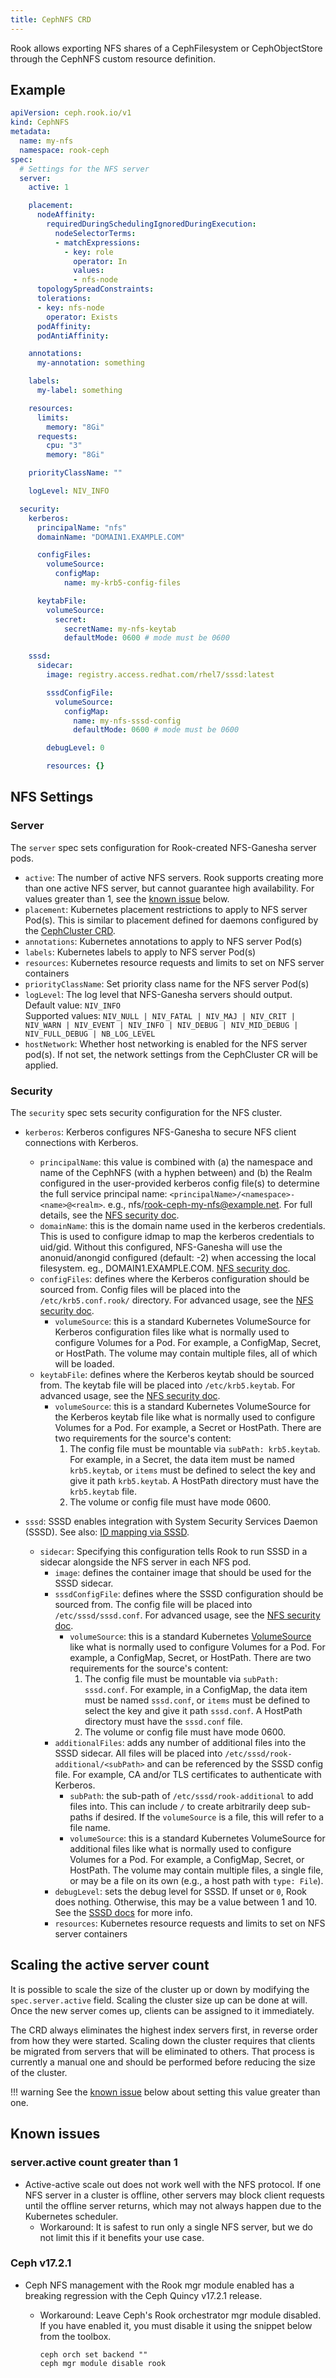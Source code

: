 ```yaml
---
title: CephNFS CRD
---
```


Rook allows exporting NFS shares of a CephFilesystem or CephObjectStore through the CephNFS custom
resource definition.

## Example

```yaml
apiVersion: ceph.rook.io/v1
kind: CephNFS
metadata:
  name: my-nfs
  namespace: rook-ceph
spec:
  # Settings for the NFS server
  server:
    active: 1

    placement:
      nodeAffinity:
        requiredDuringSchedulingIgnoredDuringExecution:
          nodeSelectorTerms:
          - matchExpressions:
            - key: role
              operator: In
              values:
              - nfs-node
      topologySpreadConstraints:
      tolerations:
      - key: nfs-node
        operator: Exists
      podAffinity:
      podAntiAffinity:

    annotations:
      my-annotation: something

    labels:
      my-label: something

    resources:
      limits:
        memory: "8Gi"
      requests:
        cpu: "3"
        memory: "8Gi"

    priorityClassName: ""

    logLevel: NIV_INFO

  security:
    kerberos:
      principalName: "nfs"
      domainName: "DOMAIN1.EXAMPLE.COM"

      configFiles:
        volumeSource:
          configMap:
            name: my-krb5-config-files

      keytabFile:
        volumeSource:
          secret:
            secretName: my-nfs-keytab
            defaultMode: 0600 # mode must be 0600

    sssd:
      sidecar:
        image: registry.access.redhat.com/rhel7/sssd:latest

        sssdConfigFile:
          volumeSource:
            configMap:
              name: my-nfs-sssd-config
              defaultMode: 0600 # mode must be 0600

        debugLevel: 0

        resources: {}
```

## NFS Settings

### Server

The `server` spec sets configuration for Rook-created NFS-Ganesha server pods.

* `active`: The number of active NFS servers. Rook supports creating more than one active NFS
  server, but cannot guarantee high availability. For values greater than 1, see the
  [known issue](#serveractive-count-greater-than-1) below.
* `placement`: Kubernetes placement restrictions to apply to NFS server Pod(s). This is similar to
  placement defined for daemons configured by the
  [CephCluster CRD](https://github.com/rook/rook/blob/master/deploy/examples/cluster.yaml).
* `annotations`: Kubernetes annotations to apply to NFS server Pod(s)
* `labels`: Kubernetes labels to apply to NFS server Pod(s)
* `resources`: Kubernetes resource requests and limits to set on NFS server containers
* `priorityClassName`: Set priority class name for the NFS server Pod(s)
* `logLevel`: The log level that NFS-Ganesha servers should output.</br>
  Default value: `NIV_INFO`</br>
  Supported values: `NIV_NULL | NIV_FATAL | NIV_MAJ | NIV_CRIT | NIV_WARN | NIV_EVENT | NIV_INFO | NIV_DEBUG | NIV_MID_DEBUG | NIV_FULL_DEBUG | NB_LOG_LEVEL`
* `hostNetwork`: Whether host networking is enabled for the NFS server pod(s). If not set, the network
  settings from the CephCluster CR will be applied.

### Security

The `security` spec sets security configuration for the NFS cluster.

* `kerberos`: Kerberos configures NFS-Ganesha to secure NFS client connections with Kerberos.
  * `principalName`: this value is combined with (a) the namespace and name of the CephNFS (with a
    hyphen between) and (b) the Realm configured in the user-provided kerberos config file(s) to
    determine the full service principal name: `<principalName>/<namespace>-<name>@<realm>`.
    e.g., nfs/rook-ceph-my-nfs@example.net. For full details, see the
    [NFS security doc](../Storage-Configuration/NFS/nfs-security.md#nfs-service-principals).
  * `domainName`: this is the domain name used in the kerberos credentials. This is used to
    configure idmap to map the kerberos credentials to uid/gid. Without this configured, NFS-Ganesha
    will use the anonuid/anongid configured (default: -2) when accessing the local filesystem.
    eg., DOMAIN1.EXAMPLE.COM.
    [NFS security doc](../Storage-Configuration/NFS/nfs-security.md#kerberos-domain-name).
  * `configFiles`: defines where the Kerberos configuration should be sourced from. Config
    files will be placed into the `/etc/krb5.conf.rook/` directory. For advanced usage, see the
    [NFS security doc](../Storage-Configuration/NFS/nfs-security.md#kerberos-configuration).
    * `volumeSource`: this is a standard Kubernetes VolumeSource for Kerberos configuration files
      like what is normally used to configure Volumes for a Pod. For example, a ConfigMap, Secret,
      or HostPath. The volume may contain multiple files, all of which will be loaded.
  * `keytabFile`: defines where the Kerberos keytab should be sourced from. The keytab file will be
    placed into `/etc/krb5.keytab`. For advanced usage, see the
    [NFS security doc](../Storage-Configuration/NFS/nfs-security.md#kerberos-configuration).
    * `volumeSource`: this is a standard Kubernetes VolumeSource for the Kerberos keytab file like
      what is normally used to configure Volumes for a Pod. For example, a Secret or HostPath.
      There are two requirements for the source's content:
      1. The config file must be mountable via `subPath: krb5.keytab`. For example, in a Secret, the
         data item must be named `krb5.keytab`, or `items` must be defined to select the key and
         give it path `krb5.keytab`. A HostPath directory must have the `krb5.keytab` file.
      2. The volume or config file must have mode 0600.

* `sssd`: SSSD enables integration with System Security Services Daemon (SSSD). See also:
  [ID mapping via SSSD](../Storage-Configuration/NFS/nfs-security.md#id-mapping-via-sssd).
    * `sidecar`: Specifying this configuration tells Rook to run SSSD in a sidecar alongside the NFS
      server in each NFS pod.
        * `image`: defines the container image that should be used for the SSSD sidecar.
        * `sssdConfigFile`: defines where the SSSD configuration should be sourced from. The
          config file will be placed into `/etc/sssd/sssd.conf`. For advanced usage, see the
          [NFS security doc](../Storage-Configuration/NFS/nfs-security.md#sssd-configuration).
          * `volumeSource`: this is a standard Kubernetes
            [VolumeSource](https://pkg.go.dev/k8s.io/api/core/v1#VolumeSource) like what is normally
            used to configure Volumes for a Pod. For example, a ConfigMap, Secret, or HostPath.
            There are two requirements for the source's content:
            1. The config file must be mountable via `subPath: sssd.conf`. For example, in a ConfigMap,
               the data item must be named `sssd.conf`, or `items` must be defined to select the key and
               give it path `sssd.conf`. A HostPath directory must have the `sssd.conf` file.
            2. The volume or config file must have mode 0600.
        * `additionalFiles`: adds any number of additional files into the SSSD sidecar. All files will
          be placed into `/etc/sssd/rook-additional/<subPath>` and can be referenced by the SSSD
          config file. For example, CA and/or TLS certificates to authenticate with Kerberos.
          - `subPath`: the sub-path of `/etc/sssd/rook-additional` to add files into. This can
            include `/` to create arbitrarily deep sub-paths if desired. If the `volumeSource` is a
            file, this will refer to a file name.
          - `volumeSource`: this is a standard Kubernetes VolumeSource for additional files like what is
            normally used to configure Volumes for a Pod. For example, a ConfigMap, Secret, or HostPath.
            The volume may contain multiple files, a single file, or may be a file on its own (e.g., a
            host path with `type: File`).
        * `debugLevel`: sets the debug level for SSSD. If unset or `0`, Rook does nothing. Otherwise,
          this may be a value between 1 and 10. See the
          [SSSD docs](https://sssd.io/troubleshooting/basics.html#sssd-debug-logs) for more info.
        * `resources`: Kubernetes resource requests and limits to set on NFS server containers

## Scaling the active server count

It is possible to scale the size of the cluster up or down by modifying the `spec.server.active`
field. Scaling the cluster size up can be done at will. Once the new server comes up, clients can be
assigned to it immediately.

The CRD always eliminates the highest index servers first, in reverse order from how they were
started. Scaling down the cluster requires that clients be migrated from servers that will be
eliminated to others. That process is currently a manual one and should be performed before reducing
the size of the cluster.

!!! warning
    See the [known issue](#serveractive-count-greater-than-1) below about setting this
    value greater than one.


## Known issues

### server.active count greater than 1

* Active-active scale out does not work well with the NFS protocol. If one NFS server in a cluster
  is offline, other servers may block client requests until the offline server returns, which may
  not always happen due to the Kubernetes scheduler.
  * Workaround: It is safest to run only a single NFS server, but we do not limit this if it
    benefits your use case.

### Ceph v17.2.1

* Ceph NFS management with the Rook mgr module enabled has a breaking regression with the Ceph
  Quincy v17.2.1 release.
  * Workaround: Leave Ceph's Rook orchestrator mgr module disabled. If you have enabled it, you must
    disable it using the snippet below from the toolbox.

    ```console
    ceph orch set backend ""
    ceph mgr module disable rook
    ```

